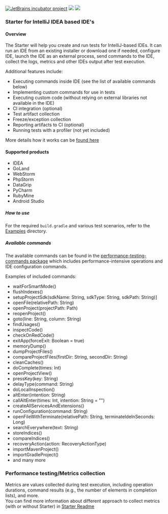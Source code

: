 [![JetBrains incubator project](https://jb.gg/badges/incubator.svg)](https://confluence.jetbrains.com/display/ALL/JetBrains+on+GitHub)
![](https://camo.githubusercontent.com/b044da88664180ea9ad36112161507223610b3bd229f10a67e47145edf94a8f5/68747470733a2f2f6a622e67672f6261646765732f6f6666696369616c2d706c61737469632e737667)
![](https://github.com/JetBrains/intellij-ide-starter/actions/workflows/starter-examples.yaml/badge.svg)

### Starter for IntelliJ IDEA based IDE's

#### Overview

The Starter will help you create and run tests for IntelliJ-based IDEs.
It can run an IDE from an existing installer or download one if needed, configure IDE, launch the IDE as an external process, send commands
to the IDE,
collect the logs, metrics and other IDEs output after test execution.

Additional features include:

* Executing commands inside IDE (see the list of available commands below)
* Implementing custom commands for use in tests
* Executing custom code (without relying on external libraries not available in the IDE)
* CI integration (optional)
* Test artifact collection
* Freeze/exception collection
* Reporting artifacts to CI (optional)
* Running tests with a profiler (not yet included)

More details how it works can
be [found here](https://github.com/JetBrains/intellij-ide-starter/blob/master/intellij.tools.ide.starter/README.md)

#### Supported products

* IDEA
* GoLand
* WebStorm
* PhpStorm
* DataGrip
* PyCharm
* RubyMine
* Android Studio

##### How to use

For the required `build.gradle` and various test scenarios, refer to
the [Examples](https://github.com/JetBrains/intellij-ide-starter/tree/master/intellij.tools.ide.starter.examples) directory.

##### Available commands

The available commands can be found in
the [performance-testing-commands package](https://github.com/JetBrains/intellij-community/blob/9f011b378a6fffe4859f76966d70a63910e3e1c8/plugins/performanceTesting/commands-model/src/com/intellij/tools/ide/performanceTesting/commands/generalCommandChain.kt)
which includes performance-intensive operations and IDE configuration commands.

Examples of included commands:

- waitForSmartMode()
- flushIndexes()
- setupProjectSdk(sdkName: String, sdkType: String, sdkPath: String)]
- openFile(relativePath: String)
- openProject(projectPath: Path)
- reopenProject()
- goto(line: String, column: String)
- findUsages()
- inspectCode()
- checkOnRedCode()
- exitApp(forceExit: Boolean = true)
- memoryDump()
- dumpProjectFiles()
- compareProjectFiles(firstDir: String, secondDir: String)
- cleanCaches()
- doComplete(times: Int)
- openProjectView()
- pressKey(key: String)
- delayType(command: String)
- doLocalInspection()
- altEnter(intention: String)
- callAltEnter(times: Int, intention: String = "")
- createAllServicesAndExtensions()
- runConfiguration(command: String)
- openFileWithTerminate(relativePath: String, terminateIdeInSeconds: Long)
- searchEverywhere(text: String)
- storeIndices()
- compareIndices()
- recoveryAction(action: RecoveryActionType)
- importMavenProject()
- importGradleProject()
- and many more

### Performance testing/Metrics collection

Metrics are values collected during test execution, including operation durations, command results (e.g., the number of elements in
completion lists), and more.  
You can find more information about different approach to collect metrics (with or without Starter)
in [Starter Readme](https://github.com/JetBrains/intellij-ide-starter/tree/master/intellij.tools.ide.starter#performance-testingmetrics-collection)

